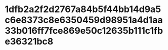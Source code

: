 # 1dfb2a2f2d2767a84b5f44bb14d9a5c6e8373c8e6350459d98951a4d1aa33b016ff7fce869e50c12635b111c1fbe36321bc8